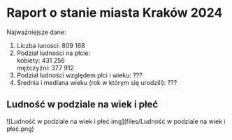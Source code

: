 <h1>Raport o stanie miasta Kraków 2024</h1>

<p>Najważniejsze dane:</p>
<ol>
  <li>Liczba luności: 809 168</li>
  <li>Podział ludności na płcie: <br>
    kobiety: 431 256<br>
    mężczyźni: 377 912</li>
  <li>Podział ludności względem płci i wieku: ???</li>
  <li>Średnia i mediana wieku (rok w którym się urodzili): ???</li>
</ol>


<h2>Ludność w podziale na wiek i płeć</h2>
![Ludność w podziale na wiek i płeć img](files/Ludność w podziale na wiek i płeć.png)
